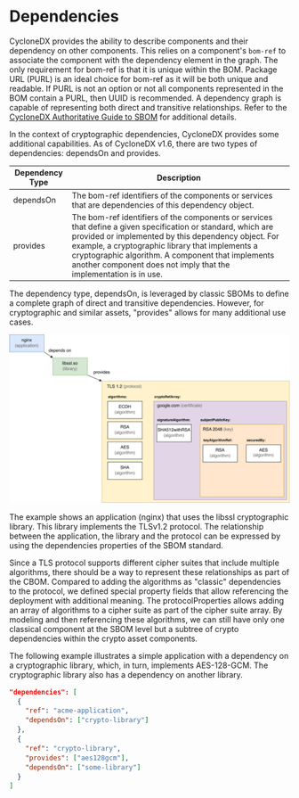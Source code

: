 # Dependencies
CycloneDX provides the ability to describe components and their dependency on other components. This relies on a
component's `bom-ref` to associate the component with the dependency element in the graph. The only requirement for bom-ref
is that it is unique within the BOM. Package URL (PURL) is an ideal choice for bom-ref as it will be both unique and
readable. If PURL is not an option or not all components represented in the BOM contain a PURL, then UUID is recommended.
A dependency graph is capable of representing both direct and transitive relationships. Refer to the 
[CycloneDX Authoritative Guide to SBOM](https://cyclonedx.org/guides/) for additional details. 

In the context of cryptographic dependencies, CycloneDX provides some additional capabilities. As of CycloneDX v1.6, 
there are two types of dependencies: dependsOn and provides. 

| Dependency Type | Description                                                                                                                                                                                                                                                                                                                                       |
|-----------------|---------------------------------------------------------------------------------------------------------------------------------------------------------------------------------------------------------------------------------------------------------------------------------------------------------------------------------------------------|
| dependsOn       | The bom-ref identifiers of the components or services that are dependencies of this dependency object.                                                                                                                                                                                                                                            |
| provides        | The bom-ref identifiers of the components or services that define a given specification or standard, which are provided or implemented by this dependency object. For example, a cryptographic library that implements a cryptographic algorithm. A component that implements another component does not imply that the implementation is in use. |


The dependency type, dependsOn, is leveraged by classic SBOMs to define a complete graph of direct and transitive 
dependencies. However, for cryptographic and similar assets, "provides" allows for many additional use cases.

![Dependencies](./images/dependencies.svg)

The example shows an application (nginx) that uses the libssl cryptographic library. This library implements the TLSv1.2 protocol. The relationship between the application, the library and the protocol can be expressed by using the dependencies properties of the SBOM standard.

Since a TLS protocol supports different cipher suites that include multiple algorithms, there should be a way to represent these relationships as part of the CBOM. Compared to adding the algorithms as "classic" dependencies to the protocol, we defined special property fields that allow referencing the deployment with additional meaning. The protocolProperties allows adding an array of algorithms to a cipher suite as part of the cipher suite array. By modeling and then referencing these algorithms, we can still have only one classical component at the SBOM level but a subtree of crypto dependencies within the crypto asset components.

The following example illustrates a simple application with a dependency on a cryptographic library, which, in turn, 
implements AES-128-GCM. The cryptographic library also has a dependency on another library.

```json
"dependencies": [
  {
    "ref": "acme-application",
    "dependsOn": ["crypto-library"]
  },
  {
    "ref": "crypto-library",
    "provides": ["aes128gcm"],
    "dependsOn": ["some-library"]
  }
]
```

<div style="page-break-after: always; visibility: hidden">
\newpage
</div>
